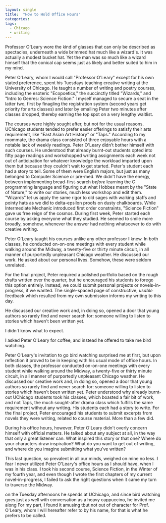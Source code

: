 ```yaml
---
layout: single
title:  "How to Hold Office Hours"
categories: 
tags:
  - Chicago
  - writing
---
```


Professor O'Leary wore the kind of glasses that can only be described as spectacles, underneath a
wide brimmed hat much like a wizard's. It was actually a modest bucket hat. Yet the man was so much
like a wizard himself that the conical cap seems just as likely and better suited to him in my
mind.

Peter O'Leary, whom I would call "Professor O'Leary" except for his own stated preference, spent
his Tuesdays teaching creative writing at the University of Chicago. He taught a number of writing
and poetry courses, including the esoteric "Ecopoetics," the succinctly titled "Wizards," and
"Intro to Genres: Science Fiction." I myself managed to secure a seat in the latter two, first by
finagling the registration system (second years get priority for arts classes) and later by
emailing Peter two minutes after classes dropped, thereby earning the top spot on a very lengthy
waitlist.

The courses were highly sought after, but not for the usual reasons. UChicago students tended to
prefer easier offerings to satisfy their arts requirement, like "East Asian Art History" or "Taps."
According to my roommate, the drama class consisted of three enjoyable hours with a notable lack of
weekly readings. Peter O'Leary didn't bother himself with such courses. He understood that already
burnt-out students opted into fifty page readings and workshopped writing assignments each week not
out of anticipation for whatever knowledge the workload imparted upon them but because they
couldn't wait to get started. Peter's student each had a story to tell. Some of them were English
majors, but just as many belonged to Computer Science or pre-med. We didn't have the energy,
between implementing bread-first-search *before* learning the C programming language and figuring
out what Hobbes meant by the "State of Nature," to write our stories, much less workshop and edit
them. "Wizards" let us apply the same rigor to old sages with walking staffs and pointy hats as we
did to delta-epsilon proofs on dusty chalkboards. While Intermediate Mechanic introduced first
order constraints, "Science Fiction" gave us free reign of the cosmos. During first week, Peter
started each course by asking everyone what they studied. He seemed to smile more broadly, somehow,
whenever the answer had nothing whatsoever to do with creative writing.

Peter O'Leary taught his courses unlike any other professor I knew. In both classes, he conducted
on-on-one meetings with every student while walking around the Midway, a twenty-five or thirty
minute circuit, in all manner of purportedly unpleasant Chicago weather. He discussed our work. He
asked about our personal lives. Somehow, these were seldom unrelated.

For the final project, Peter required a polished portfolio based on the rough drafts written over
the quarter, but he encouraged his students to forego this option entirely. Instead, we could
submit personal projects or novels-in-progress, if we wanted. The single-spaced page of
constructive, *usable* feedback which resulted from my own submission informs my writing to this
day.




He discussed our creative work and, in doing so, opened a door that young authors so rarely find
and never search for: someone willing to listen to stories which haven't been written yet.

I didn't know what to expect.


I asked Peter O'Leary for coffee, and instead he offered to take me bird watching.

Peter O'Leary's invitation to go bird watching surprised me at first, but upon reflection it proved
to be in keeping with his usual mode of office hours. In both classes, the professor conducted
on-on-one meetings with every student while walking around the Midway, a twenty-five or thirty
minute circuit, in all manner of purportedly unpleasant Chicago weather. He discussed our creative
work and, in doing so, opened a door that young authors so rarely find and never search for:
someone willing to listen to stories which haven't been written yet. Peter understood why already
burnt-out UChicago students took his classes, which boasted a fair bit of work, and not Taps, the
much sought-after drama class which fulfills the same requirement without any writing. His students
each had a story to write. For the final project, Peter encouraged his students to submit excerpts
from novels they were writing, related to course material. More than a few did.

During his office hours, however, Peter O'Leary didn't overly concern himself with official
matters. He talked about any subject at all, in the way that only a great listener can. What
inspired this story or that one? Where do your characters draw inspiration? What do you want to get
out of writing, and where do you imagine submitting what you've written?

This last question, so prevalent in all our minds, weighed on mine no less. I fear I never utilized
Peter O'Leary's office hours as I should have, when I was in his class. I took his second course,
Science Fiction, in the Winter of my fourth year, and even though I wrote the first chapters of my
current novel-in-progress, I failed to ask the right questions when it came my turn to traverse the
Midway.


 on the Tuesday afternoons he
spends at UChicago, and since bird watching goes just as well with conversation as a heavy
cappuccino, he invited me along For my part, I found it amusing tbut not out of character for
Prof. O'Leary, whom I will hereafter refer to by his name, for that is what he prefers to be
called.
